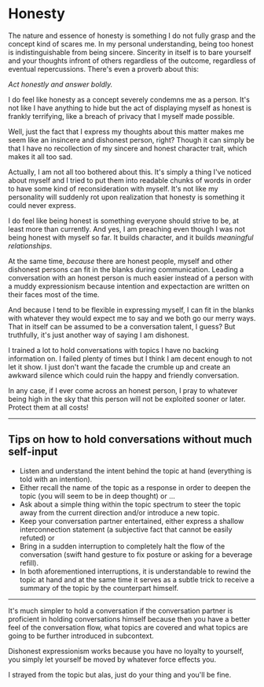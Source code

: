 # Honesty

The nature and essence of honesty is something I do not fully grasp and the concept kind of scares me. In my personal understanding, being too honest is indistinguishable from being sincere. Sincerity in itself is to bare yourself and your thoughts infront of others regardless of the outcome, regardless of eventual repercussions. There's even a proverb about this:

_Act honestly and answer boldly._

I do feel like honesty as a concept severely condemns me as a person. It's not like I have anything to hide but the act of displaying myself as honest is frankly terrifying, like a breach of privacy that I myself made possible.

Well, just the fact that I express my thoughts about this matter makes me seem like an insincere and dishonest person, right? Though it can simply be that I have no recollection of my sincere and honest character trait, which makes it all too sad.

Actually, I am not all too bothered about this. It's simply a thing I've noticed about myself and I tried to put them into readable chunks of words in order to have some kind of reconsideration with myself. It's not like my personality will suddenly rot upon realization that honesty is something it could never express.

I do feel like being honest is something everyone should strive to be, at least more than currently. And yes, I am preaching even though I was not being honest with myself so far. It builds character, and it builds _meaningful relationships_.

At the same time, _because_ there are honest people, myself and other dishonest persons can fit in the blanks during communication. Leading a conversation with an honest person is much easier instead of a person with a muddy expressionism because intention and expectaction are written on their faces most of the time.

And because I tend to be flexible in expressing myself, I can fit in the blanks with whatever they would expect me to say and we both go our merry ways. That in itself can be assumed to be a conversation talent, I guess? But truthfully, it's just another way of saying I am dishonest.

I trained a lot to hold conversations with topics I have no backing information on. I failed plenty of times but I think I am decent enough to not let it show. I just don't want the facade the crumble up and create an awkward silence which could ruin the happy and friendly conversation.

In any case, if I ever come across an honest person, I pray to whatever being high in the sky that this person will not be exploited sooner or later. Protect them at all costs!

---

## Tips on how to hold conversations without much self-input

- Listen and understand the intent behind the topic at hand (everything is told with an intention).
- Either recall the name of the topic as a response in order to deepen the topic (you will seem to be in deep thought) or ...
- Ask about a simple thing within the topic spectrum to steer the topic away from the current direction and/or introduce a new topic.
- Keep your conversation partner entertained, either express a shallow interconnection statement (a subjective fact that cannot be easily refuted) or
- Bring in a sudden interruption to completely halt the flow of the conversation (swift hand gesture to fix posture or asking for a beverage refill).
- In both aforementioned interruptions, it is understandable to rewind the topic at hand and at the same time it serves as a subtle trick to receive a summary of the topic by the counterpart himself.

---

It's much simpler to hold a conversation if the conversation partner is proficient in holding conversations himself because then you have a better feel of the conversation flow, what topics are covered and what topics are going to be further introduced in subcontext.

Dishonest expressionism works because you have no loyalty to yourself, you simply let yourself be moved by whatever force effects you.

I strayed from the topic but alas, just do your thing and you'll be fine.
